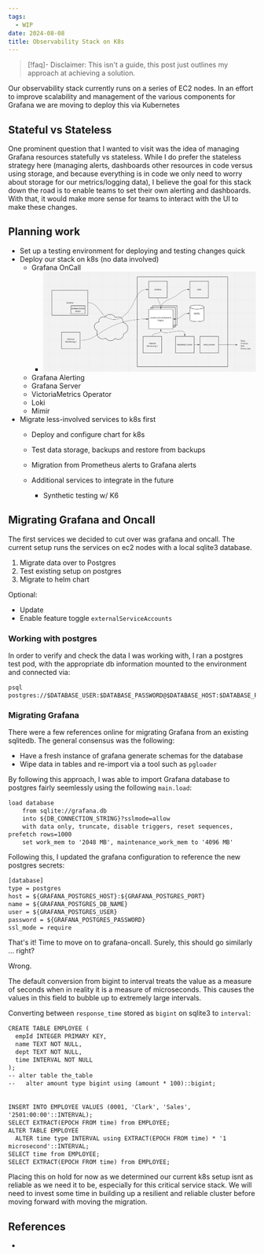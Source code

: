 ```yaml
---
tags:
  - WIP
date: 2024-08-08
title: Observability Stack on K8s
---
```


> [!faq]- Disclaimer: 
> This isn't a guide, this post just outlines my approach at achieving a solution.

Our observability stack currently runs on a series of EC2 nodes. In an effort to improve scalability and management of the various components for Grafana we are moving to deploy this via Kubernetes

## Stateful vs Stateless

One prominent question that I wanted to visit was the idea of managing Grafana resources statefully vs stateless. While I do prefer the stateless strategy here (managing alerts, dashboards other resources in code versus using storage, and because everything is in code we only need to worry about storage for our metrics/logging data), I believe the goal for this stack down the road is to enable teams to set their own alerting and dashboards. With that, it would make more sense for teams to interact with the UI to make these changes.

## Planning work

- Set up a testing environment for deploying and testing changes quick
- Deploy our stack on k8s (no data involved)
  - Grafana OnCall
	  - ![oncall architecture](https://raw.githubusercontent.com/grafana/oncall/dev/docs/img/architecture_diagram.png)
  - Grafana Alerting
  - Grafana Server
  - VictoriaMetrics Operator
  - Loki
  - Mimir
- Migrate less-involved services to k8s first
  - Deploy and configure chart for k8s
  - Test data storage, backups and restore from backups
  - Migration from Prometheus alerts to Grafana alerts
  
  - Additional services to integrate in the future
    - Synthetic testing w/ K6

## Migrating Grafana and Oncall

The first services we decided to cut over was grafana and oncall. The current setup runs the services on ec2 nodes with a local sqlite3 database. 

1. Migrate data over to Postgres
2. Test existing setup on postgres
3. Migrate to helm chart

Optional:
- Update 
- Enable feature toggle `externalServiceAccounts`

### Working with postgres

In order to verify and check the data I was working with, I ran a postgres test pod, with the appropriate db information mounted to the environment and connected via:

```
psql postgres://$DATABASE_USER:$DATABASE_PASSWORD@$DATABASE_HOST:$DATABASE_PORT/$DATABASE_NAME
```

### Migrating Grafana

There were a few references online for migrating Grafana from an existing sqlitedb. The general consensus was the following:

- Have a fresh instance of grafana generate schemas for the database
- Wipe data in tables and re-import via a tool such as `pgloader`

By following this approach, I was able to import Grafana database to postgres fairly seemlessly using the following `main.load`:

```
load database
	from sqlite://grafana.db
	into ${DB_CONNECTION_STRING}?sslmode=allow
	with data only, truncate, disable triggers, reset sequences, prefetch rows=1000
	set work_mem to '2048 MB', maintenance_work_mem to '4096 MB'
```

Following this, I updated the grafana configuration to reference the new postgres secrets:

```
[database]
type = postgres
host = ${GRAFANA_POSTGRES_HOST}:${GRAFANA_POSTGRES_PORT}
name = ${GRAFANA_POSTGRES_DB_NAME}
user = ${GRAFANA_POSTGRES_USER}
password = ${GRAFANA_POSTGRES_PASSWORD}
ssl_mode = require
```

That's it! Time to move on to grafana-oncall. Surely, this should go similarly ... right?

Wrong.

The default conversion from bigint to interval treats the value as a measure of seconds when in reality it is a measure of microseconds. This causes the values in this field to bubble up to extremely large intervals.

Converting between `response_time` stored as `bigint` on sqlite3 to `interval`:
```
CREATE TABLE EMPLOYEE (
  empId INTEGER PRIMARY KEY,
  name TEXT NOT NULL,
  dept TEXT NOT NULL,
  time INTERVAL NOT NULL
);
-- alter table the_table
--   alter amount type bigint using (amount * 100)::bigint;


INSERT INTO EMPLOYEE VALUES (0001, 'Clark', 'Sales', '2501:00:00'::INTERVAL);
SELECT EXTRACT(EPOCH FROM time) from EMPLOYEE;
ALTER TABLE EMPLOYEE
  ALTER time type INTERVAL using EXTRACT(EPOCH FROM time) * '1 microsecond'::INTERVAL;
SELECT time from EMPLOYEE;
SELECT EXTRACT(EPOCH FROM time) from EMPLOYEE;
```

Placing this on hold for now as we determined our current k8s setup isnt as reliable as we need it to be, especially for this critical service stack. We will need to invest some time in building up a resilient and reliable cluster before moving forward with moving the migration.

## References

- 
